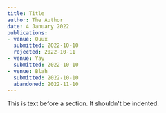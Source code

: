 ```yaml
---
title: Title
author: The Author
date: 4 January 2022
publications:
- venue: Quux
  submitted: 2022-10-10
  rejected: 2022-10-11
- venue: Yay
  submitted: 2022-10-10
- venue: Blah
  submitted: 2022-10-10
  abandoned: 2022-11-10
---
```


This is text before a section. It shouldn't be indented.
